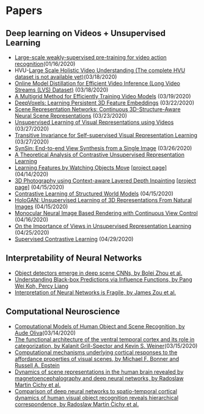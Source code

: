 # Papers

## Deep learning on Videos + Unsupervised Learning
- [Large-scale weakly-supervised pre-training for video action recognition](https://research.fb.com/wp-content/uploads/2019/05/Large-scale-weakly-supervised-pre-training-for-video-action-recognition.pdf?)(01/16/2020)
- HVU-[Large Scale Holistic Video Understanding (The complete HVU dataset is not available yet)](https://arxiv.org/pdf/1904.11451.pdf)(03/18/2020)
- [Online Model Distillation for Efficient Video Inference (Long Video Streams (LVS) Dataset)](https://arxiv.org/pdf/1812.02699.pdf) (03/18/2020)
- [A Multigrid Method for Efficiently Training Video Models](https://arxiv.org/pdf/1912.00998.pdf) (03/19/2020)
- [DeepVoxels: Learning Persistent 3D Feature Embeddings](https://arxiv.org/pdf/1812.01024.pdf) (03/22/2020)
- [Scene Representation Networks: Continuous 3D-Structure-Aware Neural Scene Representations](https://arxiv.org/pdf/1906.01618.pdf) (03/23/2020)
- [Unsupervised Learning of Visual Representations using Videos](https://xiaolonw.github.io/papers/unsupervised_video.pdf) (03/27/2020)
- [Transitive Invariance for Self-supervised Visual Representation Learning](https://arxiv.org/pdf/1708.02901.pdf) (03/27/2020)
- [SynSin: End-to-end View Synthesis from a Single Image](https://arxiv.org/pdf/1912.08804.pdf) (03/26/2020)
- [A Theoretical Analysis of Contrastive Unsupervised Representation Learning](https://arxiv.org/pdf/1902.09229.pdf)
- [Learning Features by Watching Objects Move](https://arxiv.org/abs/1612.06370) [[project page]](https://people.eecs.berkeley.edu/~pathak/unsupervised_video/) (04/14/2020)
- [3D Photography using Context-aware Layered Depth Inpainting](https://arxiv.org/abs/2004.04727) [[project page]](https://shihmengli.github.io/3D-Photo-Inpainting/) (04/15/2020)
- [Contrastive Learning of Structured World Models](https://arxiv.org/pdf/1911.12247.pdf) (04/15/2020)
- [HoloGAN: Unsupervised Learning of 3D Representations From Natural Images](https://arxiv.org/pdf/1904.01326.pdf) (04/15/2020)
- [Monocular Neural Image Based Rendering with Continuous View Control](http://openaccess.thecvf.com/content_ICCV_2019/papers/Chen_Monocular_Neural_Image_Based_Rendering_With_Continuous_View_Control_ICCV_2019_paper.pdf) (04/16/2020)
- [On the Importance of Views in Unsupervised Representation Learning](https://www.mikehwu.com/papers/representation_view.pdf) (04/25/2020)
- [Supervised Contrastive Learning](https://arxiv.org/pdf/2004.11362.pdf) (04/29/2020)

## Interpretability of Neural Networks
- [Object detectors emerge in deep scene CNNs, by Bolei Zhou et al.](https://people.csail.mit.edu/khosla/papers/iclr2015_zhou.pdf)
- [Understanding Black-box Predictions via Influence Functions, by Pang Wei Koh, Percy Liang](https://arxiv.org/pdf/1703.04730.pdf)
- [Interpretation of Neural Networks is Fragile, by James Zou et al.](https://machine-learning-and-security.github.io/papers/mlsec17_paper_18.pdf)

## Computational Neuroscience
- [Computational Models of Human Object and Scene Recognition, by Aude Oliva](http://olivalab.mit.edu/Papers/Oliva-Chapter-ObjectSceneDNN.pdf)(03/14/2020)
- [The functional architecture of the ventral temporal cortex and its role in categorization, by Kalanit Grill-Spector and Kevin S. Weiner](https://www.ncbi.nlm.nih.gov/pmc/articles/PMC4143420/pdf/nihms612516.pdf)(03/15/2020)
- [Computational mechanisms underlying cortical responses to the affordance properties of visual scenes, by Michael F. Bonner and Russell A. Epstein](https://journals.plos.org/ploscompbiol/article/file?id=10.1371/journal.pcbi.1006111&type=printable)
- [Dynamics of scene representations in the human brain revealed by magnetoencephalography and deep neural networks, by Radoslaw Martin Cichy et al.](https://www.sciencedirect.com/science/article/pii/S1053811916300076?via%3Dihub)
- [Comparison of deep neural networks to spatio-temporal cortical dynamics of human visual object recognition reveals hierarchical correspondence, by Radoslaw Martin Cichy et al.](https://www.nature.com/articles/srep27755.pdf)

